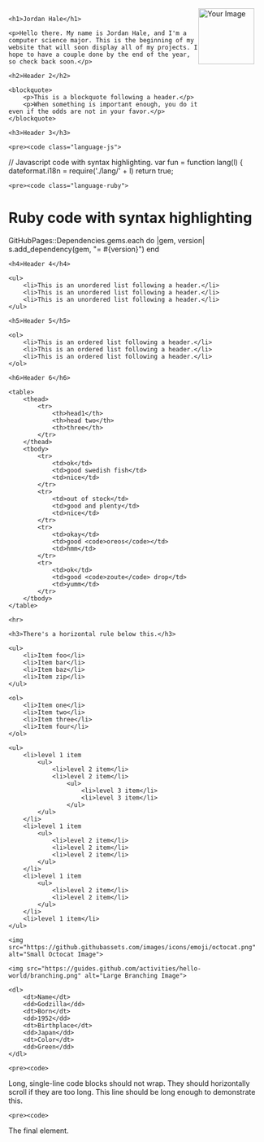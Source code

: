 <!DOCTYPE html>
<html>
<head>
    <style>
        /* CSS to position the image on the far right */
        .image-container {
            float: right;
            margin-right: 20px; /* Add some space between the image and content */
        }
        /* CSS to make the image smaller */
        .image-container img {
            width: 110px; /* Adjust the width to your preferred size */
        }
    </style>
</head>
<body>
    <div class="image-container">
        <img src="https://i.pinimg.com/564x/2d/5d/6a/2d5d6a42cfb461030bb0bbfb5fc197ba.jpg" alt="Your Image">
    </div>

    <h1>Jordan Hale</h1>

    <p>Hello there. My name is Jordan Hale, and I'm a computer science major. This is the beginning of my website that will soon display all of my projects. I hope to have a couple done by the end of the year, so check back soon.</p>

    <h2>Header 2</h2>

    <blockquote>
        <p>This is a blockquote following a header.</p>
        <p>When something is important enough, you do it even if the odds are not in your favor.</p>
    </blockquote>

    <h3>Header 3</h3>

    <pre><code class="language-js">
// Javascript code with syntax highlighting.
var fun = function lang(l) {
  dateformat.i18n = require('./lang/' + l)
  return true;
    </code></pre>

    <pre><code class="language-ruby">
# Ruby code with syntax highlighting
GitHubPages::Dependencies.gems.each do |gem, version|
  s.add_dependency(gem, "= #{version}")
end
    </code></pre>

    <h4>Header 4</h4>

    <ul>
        <li>This is an unordered list following a header.</li>
        <li>This is an unordered list following a header.</li>
        <li>This is an unordered list following a header.</li>
    </ul>

    <h5>Header 5</h5>

    <ol>
        <li>This is an ordered list following a header.</li>
        <li>This is an ordered list following a header.</li>
        <li>This is an ordered list following a header.</li>
    </ol>

    <h6>Header 6</h6>

    <table>
        <thead>
            <tr>
                <th>head1</th>
                <th>head two</th>
                <th>three</th>
            </tr>
        </thead>
        <tbody>
            <tr>
                <td>ok</td>
                <td>good swedish fish</td>
                <td>nice</td>
            </tr>
            <tr>
                <td>out of stock</td>
                <td>good and plenty</td>
                <td>nice</td>
            </tr>
            <tr>
                <td>okay</td>
                <td>good <code>oreos</code></td>
                <td>hmm</td>
            </tr>
            <tr>
                <td>ok</td>
                <td>good <code>zoute</code> drop</td>
                <td>yumm</td>
            </tr>
        </tbody>
    </table>

    <hr>

    <h3>There's a horizontal rule below this.</h3>

    <ul>
        <li>Item foo</li>
        <li>Item bar</li>
        <li>Item baz</li>
        <li>Item zip</li>
    </ul>

    <ol>
        <li>Item one</li>
        <li>Item two</li>
        <li>Item three</li>
        <li>Item four</li>
    </ol>

    <ul>
        <li>level 1 item
            <ul>
                <li>level 2 item</li>
                <li>level 2 item</li>
                    <ul>
                        <li>level 3 item</li>
                        <li>level 3 item</li>
                    </ul>
            </ul>
        </li>
        <li>level 1 item
            <ul>
                <li>level 2 item</li>
                <li>level 2 item</li>
                <li>level 2 item</li>
            </ul>
        </li>
        <li>level 1 item
            <ul>
                <li>level 2 item</li>
                <li>level 2 item</li>
            </ul>
        </li>
        <li>level 1 item</li>
    </ul>

    <img src="https://github.githubassets.com/images/icons/emoji/octocat.png" alt="Small Octocat Image">

    <img src="https://guides.github.com/activities/hello-world/branching.png" alt="Large Branching Image">

    <dl>
        <dt>Name</dt>
        <dd>Godzilla</dd>
        <dt>Born</dt>
        <dd>1952</dd>
        <dt>Birthplace</dt>
        <dd>Japan</dd>
        <dt>Color</dt>
        <dd>Green</dd>
    </dl>

    <pre><code>
Long, single-line code blocks should not wrap. They should horizontally scroll if they are too long. This line should be long enough to demonstrate this.
    </code></pre>

    <pre><code>
The final element.
    </code></pre>
</body>
</html>
